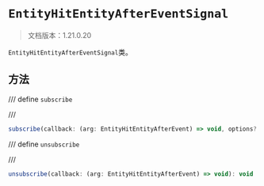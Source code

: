 # `EntityHitEntityAfterEventSignal`

> 文档版本：1.21.0.20

`EntityHitEntityAfterEventSignal`类。

## 方法

/// define
`subscribe`


///

```js
subscribe(callback: (arg: EntityHitEntityAfterEvent) => void, options?: EntityEventOptions): (arg: EntityHitEntityAfterEvent) => void
```


/// define
`unsubscribe`


///

```js
unsubscribe(callback: (arg: EntityHitEntityAfterEvent) => void): void
```

